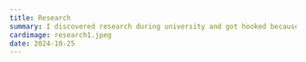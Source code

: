 ```yaml
---
title: Research
summary: I discovered research during university and got hooked because it let me apply what I was learning in a meaningful way. A family history of cancer and unpredictable diseases sparked my curiosity, driving me to explore data science in medicine.
cardimage: research1.jpeg
date: 2024-10-25
---
```

